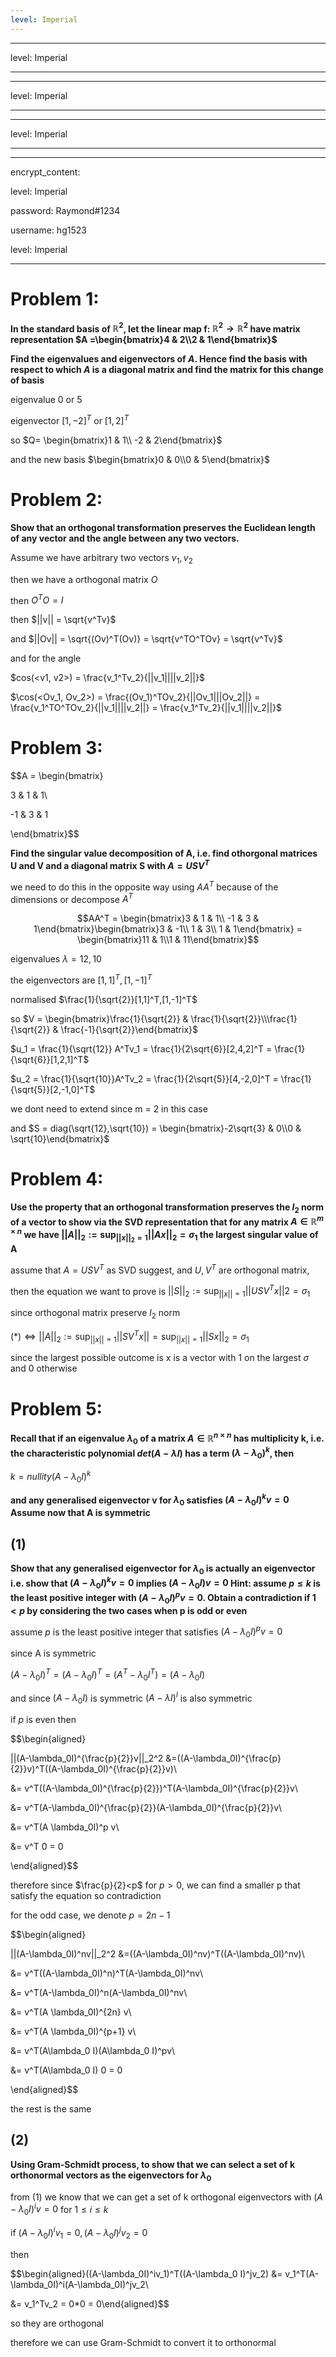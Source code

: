 ```yaml
---
level: Imperial
---
```

---
level: Imperial
---
---
level: Imperial
---
---
level: Imperial
---
---
encrypt_content:
  level: Imperial
  password: Raymond#1234
  username: hg1523
level: Imperial
---
# Problem 1:

**In the standard basis of $\mathbb{R}^2$, let the linear map f: $\mathbb{R}^2\to\mathbb{R}^2$ have matrix representation $A =\begin{bmatrix}4 & 2\\2 & 1\end{bmatrix}$**

**Find the eigenvalues and eigenvectors of $A$. Hence find the basis with respect to which $A$ is a diagonal matrix and find the matrix for this change of basis**

eigenvalue 0 or 5

eigenvector $[1,-2]^T$ or $[1,2]^T$

so $Q= \begin{bmatrix}1 & 1\\ -2 & 2\end{bmatrix}$

and the new basis $\begin{bmatrix}0 & 0\\0 & 5\end{bmatrix}$

# Problem 2:

**Show that an orthogonal transformation preserves the Euclidean length of any vector and the angle between any two vectors.**


Assume we have arbitrary two vectors $v_1, v_2$

then we have a orthogonal matrix $O$ 

then $O^TO = I$

then $||v|| = \sqrt{v^Tv}$

and $||Ov|| = \sqrt{(Ov)^T(Ov)} = \sqrt{v^TO^TOv} = \sqrt{v^Tv}$

and for the angle

$cos(<v1, v2>) = \frac{v_1^Tv_2}{||v_1||||v_2||}$

$\cos(<Ov_1, Ov_2>) = \frac{(Ov_1)^TOv_2}{||Ov_1|||Ov_2||} = \frac{v_1^TO^TOv_2}{||v_1||||v_2||} = \frac{v_1^Tv_2}{||v_1||||v_2||}$

# Problem 3:

$$A = \begin{bmatrix}
3 & 1 & 1\\
-1 & 3 & 1
\end{bmatrix}$$

**Find the singular value decomposition of A, i.e. find othorgonal matrices U and V and a diagonal matrix S with $A = USV^T$**

we need to do this in the opposite way using $AA^T$ because of the dimensions or decompose $A^T$

$$AA^T = \begin{bmatrix}3 & 1 & 1\\ -1 & 3 & 1\end{bmatrix}\begin{bmatrix}3 & -1\\ 1 & 3\\ 1 & 1\end{bmatrix} = \begin{bmatrix}11 & 1\\1 & 11\end{bmatrix}$$

eigenvalues $\lambda = 12, 10$

the eigenvectors are $[1,1]^T,[1,-1]^T$

normalised $\frac{1}{\sqrt{2}}[1,1]^T,[1,-1]^T$

so $V = \begin{bmatrix}\frac{1}{\sqrt{2}} & \frac{1}{\sqrt{2}}\\\frac{1}{\sqrt{2}} & \frac{-1}{\sqrt{2}}\end{bmatrix}$

$u_1 = \frac{1}{\sqrt{12}} A^Tv_1 = \frac{1}{2\sqrt{6}}[2,4,2]^T = \frac{1}{\sqrt{6}}[1,2,1]^T$
$u_2 = \frac{1}{\sqrt{10}}A^Tv_2 = \frac{1}{2\sqrt{5}}[4,-2,0]^T = \frac{1}{\sqrt{5}}[2,-1,0]^T$

we dont need to extend since m = 2 in this case



and $S = diag(\sqrt{12},\sqrt{10}) = \begin{bmatrix}-2\sqrt{3} & 0\\0 & \sqrt{10}\end{bmatrix}$


# Problem 4:

**Use the property that an orthogonal transformation preserves the $l_2$ norm of a vector to show via the SVD representation that for any matrix $A\in\mathbb{R}^{m\times n}$ we have $||A||_2:=\sup_{||x||_2 = 1}||Ax||_2 = \sigma_1$ the largest singular value of A**

assume that $A = USV^T$ as SVD suggest, and $U, V^T$ are orthogonal matrix,

then the equation we want to prove is $||S||_2:=\sup_{||x||=1}||USV^Tx||2 = \sigma_1$


since orthogonal matrix preserve $l_2$ norm


$(*)\iff ||A||_2 := \sup_{||x|| = 1}||SV^Tx|| = \sup_{||x|| = 1}||Sx||_2 = \sigma_1$

since the largest possible outcome is x is a vector with 1 on the largest $\sigma$ and 0 otherwise

# Problem 5:

**Recall that if an eigenvalue $\lambda_0$ of a matrix $A\in\mathbb{R}^{n\times n}$ has multiplicity k, i.e. the characteristic polynomial $det(A - \lambda I)$ has a term $(\lambda-\lambda_0)^k$, then**

$k = nullity(A - \lambda_0I)^k$

**and any generalised eigenvector v for $\lambda_0$ satisfies $(A - \lambda_0I)^kv = 0$ Assume now that A is symmetric**

## (1)

**Show that any generalised eigenvector for $\lambda_0$ is actually an eigenvector i.e. show that $(A-\lambda_0I)^kv = 0$ implies $(A-\lambda_0I)v = 0$ Hint: assume $p\le k$ is the least positive integer with $(A-\lambda_0I)^pv = 0$. Obtain a contradiction if $1<p$ by considering the two cases when p is odd or even**

assume $p$ is the least positive integer that satisfies $(A-\lambda_0 I)^pv = 0$

since A is symmetric

$(A - \lambda_0I)^T = (A-\lambda_0I)^T = (A^T - \lambda_0 I^T) = (A-\lambda_0I)$

and since $(A-\lambda_0I)$ is symmetric $(A-\lambda I)^l$ is also symmetric

if $p$ is even then 

$$\begin{aligned}
||(A-\lambda_0I)^{\frac{p}{2}}v||_2^2 &=((A-\lambda_0I)^{\frac{p}{2}}v)^T((A-\lambda_0I)^{\frac{p}{2}}v)\\
&= v^T((A-\lambda_0I)^{\frac{p}{2}})^T(A-\lambda_0I)^{\frac{p}{2}}v\\
&= v^T(A-\lambda_0I)^{\frac{p}{2}}(A-\lambda_0I)^{\frac{p}{2}}v\\
&= v^T(A \lambda_0I)^p v\\
&= v^T 0 = 0
\end{aligned}$$

therefore since $\frac{p}{2}<p$ for $p>0$, we can find a smaller p that satisfy the equation so contradiction

for the odd case, we denote $p = 2n - 1$

$$\begin{aligned}
||(A-\lambda_0I)^nv||_2^2 &=((A-\lambda_0I)^nv)^T((A-\lambda_0I)^nv)\\
&= v^T((A-\lambda_0I)^n)^T(A-\lambda_0I)^nv\\
&= v^T(A-\lambda_0I)^n(A-\lambda_0I)^nv\\
&= v^T(A \lambda_0I)^{2n} v\\
&= v^T(A \lambda_0I)^{p+1} v\\
&= v^T(A\lambda_0 I)(A\lambda_0 I)^pv\\
&= v^T(A\lambda_0 I) 0 = 0
\end{aligned}$$

the rest is the same

## (2)

**Using Gram-Schmidt process, to show that we can select a set of k orthonormal vectors as the eigenvectors for $\lambda_0$**

from (1) we know that we can get  a set of k orthogonal eigenvectors with $(A-\lambda_0 I)^i v = 0$ for $1\le i\le k$

if $(A-\lambda_0I)^iv_1 = 0, (A-\lambda_0I)^jv_2 = 0$

then 

$$\begin{aligned}((A-\lambda_0I)^iv_1)^T((A-\lambda_0 I)^jv_2) &= v_1^T(A-\lambda_0I)^i(A-\lambda_0I)^jv_2\\
&= v_1^Tv_2 = 0*0 = 0\end{aligned}$$

so they are orthogonal

therefore we can use Gram-Schmidt to convert it to orthonormal

